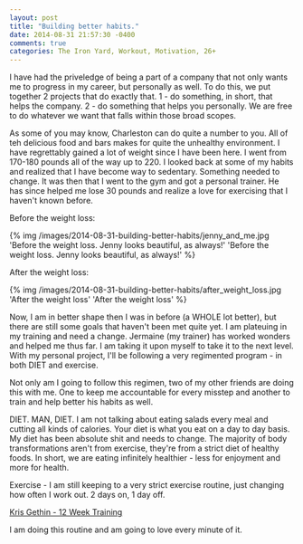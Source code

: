 ```yaml
---
layout: post
title: "Building better habits."
date: 2014-08-31 21:57:30 -0400
comments: true
categories: The Iron Yard, Workout, Motivation, 26+
---
```


I have had the priveledge of being a part of a company that not only wants me to progress in my career, but personally as well. To do this, we put together 2 projects that do exactly that. 1 - do something, in short, that helps the company. 2 - do something that helps you personally. We are free to do whatever we want that falls within those broad scopes.

As some of you may know, Charleston can do quite a number to you. All of teh delicious food and bars makes for quite the unhealthy environment. I have regrettably gained a lot of weight since I have been here. I went from 170-180 pounds all of the way up to 220. I looked back at some of my habits and realized that I have become way to sedentary. Something needed to change. It was then that I went to the gym and got a personal trainer. He has since helped me lose 30 pounds and realize a love for exercising that I haven't known before.

Before the weight loss:

{% img /images/2014-08-31-building-better-habits/jenny_and_me.jpg 'Before the weight loss. Jenny looks beautiful, as always!' 'Before the weight loss. Jenny looks beautiful, as always!' %}

After the weight loss:

{% img /images/2014-08-31-building-better-habits/after_weight_loss.jpg 'After the weight loss' 'After the weight loss' %}


Now, I am in better shape then I was in before (a WHOLE lot better), but there are still some goals that haven't been met quite yet. I am plateuing in my training and need a change. Jermaine (my trainer) has worked wonders and helped me thus far. I am taking it upon myself to take it to the next level. With my personal project, I'll be following a very regimented program - in both DIET and exercise. 

Not only am I going to follow this regimen, two of my other friends are doing this with me. One to keep me accountable for every misstep and another to train and help better his habits as well.

DIET. MAN, DIET. I am not talking about eating salads every meal and cutting all kinds of calories. Your diet is what you eat on a day to day basis. My diet has been absolute shit and needs to change. The majority of body transformations aren't from exercise, they're from a strict diet of healthy foods.  In short, we are eating infinitely healthier - less for enjoyment and more for health.

Exercise - I am still keeping to a very strict exercise routine, just changing how often I work out. 2 days on, 1 day off. 

[Kris Gethin - 12 Week Training](http://www.bodybuilding.com/fun/kris-gethin-12-week-daily-trainer.html)

I am doing this routine and am going to love every minute of it.





